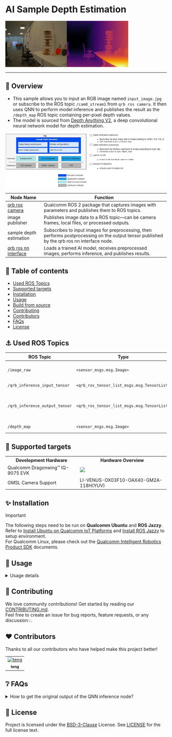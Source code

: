 

<div>
  <h1>AI Sample Depth Estimation</h1>
  <p align="center">
  </p>
</div>

![](./resource/depth_result.gif)

---

## 👋 Overview

- This sample allows you to input an RGB image named `input_image.jpg` or subscribe to the ROS topic `/cam0_stream1` from `qrb ros camera`. It then uses QNN to perform model inference and publishes the result as the `/depth_map` ROS topic containing per-pixel depth values.
- The model is sourced from [Depth Anything V2](https://aihub.qualcomm.com/iot/models/depth_anything_v2?searchTerm=depth&domain=Computer+Vision), a deep convolutional neural network model for depth estimation.

![image-20250723181610392](./resource/depth_estimation_architecture.jpg)

| Node Name | Function |
| --------- | -------- |
| [qrb ros camera](https://github.com/qualcomm-qrb-ros/qrb_ros_camera) | Qualcomm ROS 2 package that captures images with parameters and publishes them to ROS topics. |
| image publisher | Publishes image data to a ROS topic—can be camera frames, local files, or processed outputs. |
| sample depth estimation | Subscribes to input images for preprocessing, then performs postprocessing on the output tensor published by the qrb ros nn interface node. |
| [qrb ros nn interface](https://github.com/qualcomm-qrb-ros/qrb_ros_nn_inference) | Loads a trained AI model, receives preprocessed images, performs inference, and publishes results. |

## 🔎 Table of contents

  * [Used ROS Topics](#-used-ros-topics)
  * [Supported targets](#-supported-targets)
  * [Installation](#-installation)
  * [Usage](#-usage)
  * [Build from source](#-build-from-source)
  * [Contributing](#-contributing)
  * [Contributors](#%EF%B8%8F-contributors)
  * [FAQs](#-faqs)
  * [License](#-license)

## ⚓ Used ROS Topics 

| ROS Topic | Type | Description |
| --------- | ---- | ----------- |
| `/image_raw` | `<sensor_msgs.msg.Image>` | Published image information |
| `/qrb_inference_input_tensor` | `<qrb_ros_tensor_list_msgs.msg.TensorList>` | Preprocessed message |
| `/qrb_inference_output_tensor` | `<qrb_ros_tensor_list_msgs.msg.TensorList>` | Neural network interface result with model |
| `/depth_map` | `<sensor_msgs.msg.Image>` | Depth map result |

## 🎯 Supported targets

<table>
  <tr>
    <th>Development Hardware</th>
    <th>Hardware Overview</th>
  </tr>
  <tr>
    <td>Qualcomm Dragonwing™ IQ-9075 EVK</td>
    <td>
      <a href="https://www.qualcomm.com/products/internet-of-things/industrial-processors/iq9-series/iq-9075">
        <img src="https://s7d1.scene7.com/is/image/dmqualcommprod/dragonwing-IQ-9075-EVK?$QC_Responsive$&fmt=png-alpha" width="160">
      </a>
    </td>
  </tr>
  <tr>
    <td>GMSL Camera Support</td>
    <td>LI-VENUS-OX03F10-OAX40-GM2A-118H(YUV)</td>
  </tr>
</table>

## ✨ Installation

> [!IMPORTANT]
> The following steps need to be run on **Qualcomm Ubuntu** and **ROS Jazzy**.<br>
> Refer to [Install Ubuntu on Qualcomm IoT Platforms](https://ubuntu.com/download/qualcomm-iot) and [Install ROS Jazzy](https://docs.ros.org/en/jazzy/index.html) to setup environment. <br>
> For Qualcomm Linux, please check out the [Qualcomm Intelligent Robotics Product SDK](https://docs.qualcomm.com/bundle/publicresource/topics/80-70018-265/introduction_1.html?vproduct=1601111740013072&version=1.4&facet=Qualcomm%20Intelligent%20Robotics%20Product%20(QIRP)%20SDK) documents.


## 🚀 Usage

<details>
  <summary>Usage details</summary>

## 👨‍💻 Prerequisites

- Download the Depth Anything V2 model:
```bash
sudo mkdir -p /opt/model && cd /opt/model
sudo wget https://huggingface.co/qualcomm/Depth-Anything-V2/resolve/19ce3645e11de17eed7e869eebcc07dd352834f3/Depth-Anything-V2.bin?download=true -O Depth-Anything-V2.bin
```

- Add qcom ppa repository source:
```bash
sudo add-apt-repository ppa:ubuntu-qcom-iot/qcom-ppa
sudo add-apt-repository ppa:ubuntu-qcom-iot/qirp
sudo apt update
```

- Install qrb ros packages:
```bash
sudo apt install -y ros-jazzy-qrb-ros-camera ros-jazzy-qrb-ros-nn-inference ros-jazzy-qrb-ros-tensor-list-msgs
sudo apt install -y ros-dev-tools
sudo rosdep init
rosdep update
```

## 👨‍💻 Build from source

- Download source code from the qrb-ros-sample repository:
```bash
mkdir -p ~/qrb_ros_sample_ws/src && cd ~/qrb_ros_sample_ws/src
git clone -b jazzy-rel https://github.com/qualcomm-qrb-ros/qrb_ros_samples.git
```

- Build the sample from source code:
```bash
cd ~/qrb_ros_sample_ws/src/qrb_ros_samples/ai_vision/sample_depth_estimation

rosdep install --from-paths . --ignore-src --rosdistro jazzy -y --skip-keys "qrb_ros_camera qrb_ros_nn_inference"
source /opt/ros/jazzy/setup.bash
colcon build
source install/setup.bash
```

- Run sample depth estimation
```bash
ros2 launch sample_depth_estimation launch_with_image_publisher.py
```

- You can replace this with a custom image file or model path:
```bash
ros2 launch sample_depth_estimation launch_with_image_publisher.py image_path:=<your local image path> model_path:=<your local model path>
```

- You can also launch with qrb ros camera if you connect the GMSL camera:
```bash
ros2 launch sample_depth_estimation launch_with_qrb_ros_camera.py
```

- When using this launch script, it will use the default parameters, this will send the local `input_image.jpg` file with a publishing rate of 10 Hz. 

```python
image_path_arg = DeclareLaunchArgument(
    'image_path',
    default_value=os.path.join(package_path, "resource", "input_image.jpg"),
    description='Path to the input image file'
)

# Node for image_publisher
image_publisher_node = Node(
    package='image_publisher',  
    executable='image_publisher_node', 
    namespace=namespace,
    name='image_publisher_node', 
    output='screen', 
    parameters=[
        {'filename': image_path},  
        {'rate': 10.0},  # Set the publishing rate to 10 Hz
    ]
)
```

## 👨‍💻 Visualization

- You can then check ROS topics with the topic name `/sample_container/depth_map` in rqt. 
Please refer to the [ROS 2 Jazzy documentation](https://docs.ros.org/en/jazzy/Tutorials/Beginner-CLI-Tools/Introducing-Turtlesim/Introducing-Turtlesim.html) to install rqt.

</details>

## 🤝 Contributing

We love community contributions! Get started by reading our [CONTRIBUTING.md](CONTRIBUTING.md).<br>
Feel free to create an issue for bug reports, feature requests, or any discussion💡.

## ❤️ Contributors

Thanks to all our contributors who have helped make this project better!

<table>
  <tr>
    <td style="text-align: center;">
      <a href="https://github.com/DotaIsMind">
        <img src="https://github.com/DotaIsMind.png" width="100" height="100" alt="teng"/>
        <br />
        <sub><b>teng</b></sub>
      </a>
    </td>
  </tr>
</table>


## ❔ FAQs

<details>
<summary>How to get the original output of the QNN inference node?</summary><br>
Comment out the following code in depth_estimation_node.py to get the original output of the QNN inference node:

```python
# Normalize to [0,255]
normalized = cv2.normalize(output_image, None, 0, 255, cv2.NORM_MINMAX)
colored = cv2.applyColorMap(normalized.astype(np.uint8), cv2.COLORMAP_INFERNO)
```
</details>


## 📜 License

Project is licensed under the [BSD-3-Clause](https://spdx.org/licenses/BSD-3-Clause.html) License. See [LICENSE](../../LICENSE) for the full license text.
